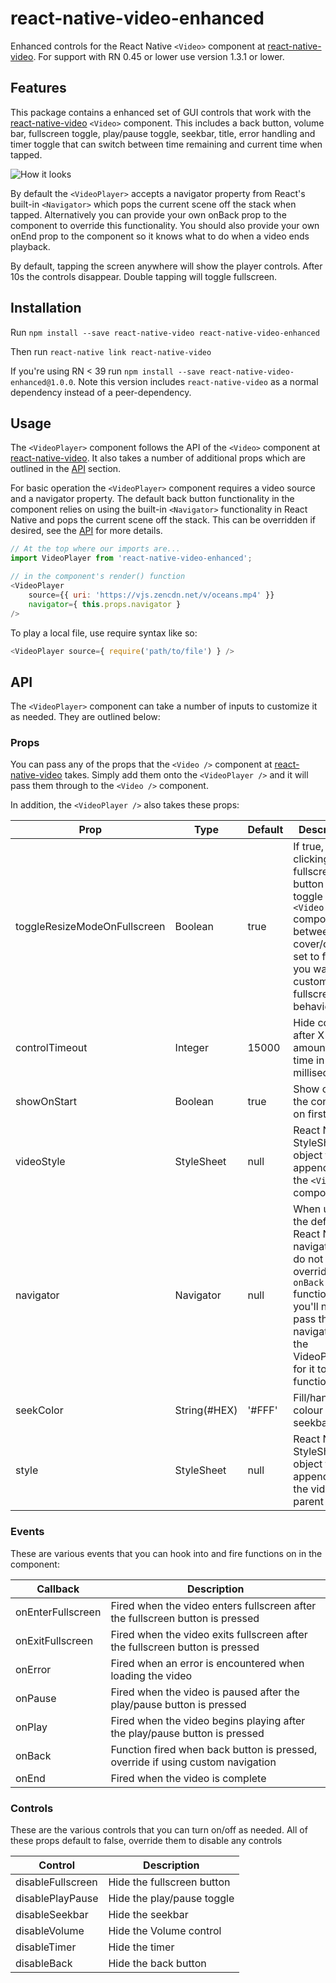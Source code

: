 # react-native-video-enhanced
Enhanced controls for the React Native `<Video>` component at [react-native-video](https://github.com/react-native-community/react-native-video). For support with RN 0.45 or lower use version 1.3.1 or lower.

## Features
This package contains a enhanced set of GUI controls that work with the [react-native-video](https://github.com/react-native-community/react-native-video) `<Video>` component. This includes a back button, volume bar, fullscreen toggle, play/pause toggle, seekbar, title, error handling and timer toggle that can switch between time remaining and current time when tapped.

![How it looks](https://s3-us-west-2.amazonaws.com/nubix.ca/github/example.gif)

By default the `<VideoPlayer>` accepts a navigator property from React's built-in `<Navigator>` which pops the current scene off the stack when tapped. Alternatively you can provide your own onBack prop to the component to override this functionality. You should also provide your own onEnd prop to the component so it knows what to do when a video ends playback.

By default, tapping the screen anywhere will show the player controls. After 10s the controls disappear. Double tapping will toggle fullscreen.

## Installation
Run `npm install --save react-native-video react-native-video-enhanced`

Then run `react-native link react-native-video`

If you're using RN < 39 run `npm install --save react-native-video-enhanced@1.0.0`. Note this version includes `react-native-video` as a normal dependency instead of a peer-dependency.

## Usage
The `<VideoPlayer>` component follows the API of the `<Video>` component at [react-native-video](https://github.com/react-native-community/react-native-video). It also takes a number of additional props which are outlined in the [API](#api) section.

For basic operation the `<VideoPlayer>` component requires a video source and a navigator property. The default back button functionality in the component relies on using the built-in `<Navigator>` functionality in React Native and pops the current scene off the stack. This can be overridden if desired, see the [API](#api) for more details.

```javascript
// At the top where our imports are...
import VideoPlayer from 'react-native-video-enhanced';

// in the component's render() function
<VideoPlayer
    source={{ uri: 'https://vjs.zencdn.net/v/oceans.mp4' }}
    navigator={ this.props.navigator }
/>
```

To play a local file, use require syntax like so:

```js
<VideoPlayer source={ require('path/to/file') } />
```

## API
The `<VideoPlayer>` component can take a number of inputs to customize it as needed. They are outlined below:

### Props
You can pass any of the props that the `<Video />` component at [react-native-video](https://github.com/react-native-community/react-native-video) takes. Simply add them onto the `<VideoPlayer />` and it will pass them through to the `<Video />` component.

In addition, the `<VideoPlayer />` also takes these props:

| Prop                         | Type          | Default | Description                                                                                                                                                         |
| ---------------------------- | ------------- | ------- | ------------------------------------------------------------------------------------------------------------------------------------------------------------------- |
| toggleResizeModeOnFullscreen | Boolean       | true    | If true, clicking the fullscreen button will toggle the `<Video />` component between cover/contain, set to false if you want to customize fullscreen behaviour     |
| controlTimeout               | Integer       | 15000   | Hide controls after X amount of time in milliseconds                                                                                                                |
| showOnStart                  | Boolean       | true    | Show or hide the controls on first render                                                                                                                           |
| videoStyle                   | StyleSheet    | null    | React Native StyleSheet object that is appended to the `<Video>` component                                                                                          |
| navigator                    | Navigator     | null    | When using the default React Native navigator and do not override the `onBack` function, you'll need to pass the navigator to the VideoPlayer for it to function    |
| seekColor                    | String(#HEX)  | '#FFF'  | Fill/handle colour of the seekbar                                                                                                                                   |
| style                        | StyleSheet    | null    | React Native StyleSheet object that is appended to the video's parent `<View>`                                                                                      |

### Events
These are various events that you can hook into and fire functions on in the component:

| Callback           | Description                                                                        |
| ------------------ | ---------------------------------------------------------------------------------- |
| onEnterFullscreen  | Fired when the video enters fullscreen after the fullscreen button is pressed      |
| onExitFullscreen   | Fired when the video exits fullscreen after the fullscreen button is pressed       |
| onError            | Fired when an error is encountered when loading the video                          |
| onPause            | Fired when the video is paused after the play/pause button is pressed              |
| onPlay             | Fired when the video begins playing after the play/pause button is pressed         |
| onBack             | Function fired when back button is pressed, override if using custom navigation    |
| onEnd              | Fired when the video is complete                                                   |

### Controls
These are the various controls that you can turn on/off as needed. All of these props default to false, override them to disable any controls

| Control            | Description                                 |
| ------------------ | ------------------------------------------- |
| disableFullscreen  | Hide the fullscreen button                  |
| disablePlayPause   | Hide the play/pause toggle                  |
| disableSeekbar     | Hide the seekbar                            |
| disableVolume      | Hide the Volume control                     |
| disableTimer       | Hide the timer                              |
| disableBack        | Hide the back button                        |
